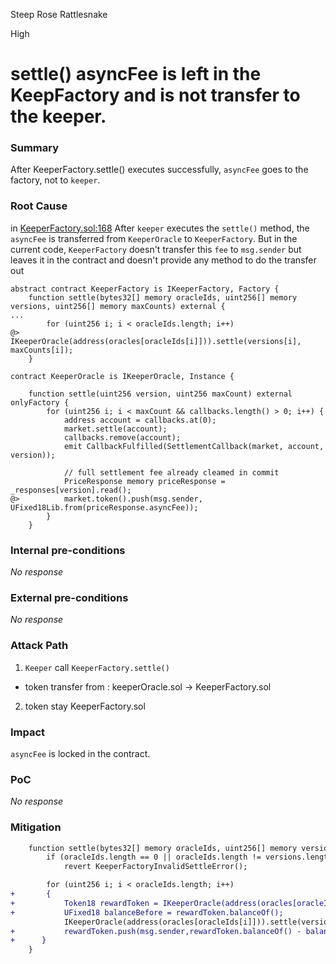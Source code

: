 Steep Rose Rattlesnake

High

# settle() asyncFee is left in the KeepFactory and is not transfer to the keeper.

### Summary

After KeeperFactory.settle() executes successfully, `asyncFee` goes to the factory, not to `keeper`.

### Root Cause

in [KeeperFactory.sol:168](https://github.com/sherlock-audit/2024-08-perennial-v2-update-3/blob/main/perennial-v2/packages/perennial-oracle/contracts/keeper/KeeperFactory.sol#L168)
After `keeper` executes the `settle()` method, the `asyncFee` is transferred from `KeeperOracle` to `KeeperFactory`.
But in the current code, `KeeperFactory` doesn't transfer this `fee` to `msg.sender` but leaves it in the contract and doesn't provide any method to do the transfer out
```solidity
abstract contract KeeperFactory is IKeeperFactory, Factory {
    function settle(bytes32[] memory oracleIds, uint256[] memory versions, uint256[] memory maxCounts) external {
...
        for (uint256 i; i < oracleIds.length; i++)
@>          IKeeperOracle(address(oracles[oracleIds[i]])).settle(versions[i], maxCounts[i]);
    }
```
```solidity
contract KeeperOracle is IKeeperOracle, Instance {

    function settle(uint256 version, uint256 maxCount) external onlyFactory {
        for (uint256 i; i < maxCount && callbacks.length() > 0; i++) {
            address account = callbacks.at(0);
            market.settle(account);
            callbacks.remove(account);
            emit CallbackFulfilled(SettlementCallback(market, account, version));

            // full settlement fee already cleamed in commit
            PriceResponse memory priceResponse = _responses[version].read();
@>          market.token().push(msg.sender, UFixed18Lib.from(priceResponse.asyncFee));
        }
    }
```


### Internal pre-conditions

_No response_

### External pre-conditions

_No response_

### Attack Path

1. `Keeper` call `KeeperFactory.settle()`

- token transfer from : keeperOracle.sol -> KeeperFactory.sol

2. token stay KeeperFactory.sol


### Impact

`asyncFee` is locked in the contract.

### PoC

_No response_

### Mitigation

```diff
    function settle(bytes32[] memory oracleIds, uint256[] memory versions, uint256[] memory maxCounts) external {
        if (oracleIds.length == 0 || oracleIds.length != versions.length || oracleIds.length != maxCounts.length)
            revert KeeperFactoryInvalidSettleError();

        for (uint256 i; i < oracleIds.length; i++) 
+       {
+           Token18 rewardToken = IKeeperOracle(address(oracles[oracleIds[i]])).oracle().market().token();
+           UFixed18 balanceBefore = rewardToken.balanceOf();
            IKeeperOracle(address(oracles[oracleIds[i]])).settle(versions[i], maxCounts[i]);
+           rewardToken.push(msg.sender,rewardToken.balanceOf() - balanceBefore);
+      }
    }
```